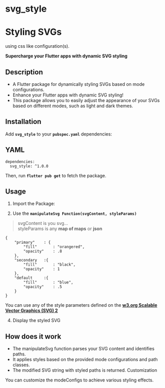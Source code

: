 # svg_style

# Styling SVGs
using css like configuration(s).

<b>Supercharge your Flutter apps with dynamic SVG styling</b>
## Description
- A Flutter package for dynamically styling SVGs based on mode configurations.
- Enhance your Flutter apps with dynamic SVG styling!
- This package allows you to easily adjust the appearance of your SVGs based on different modes, such as light and dark themes.

## Installation
Add **```svg_style```** to your **```pubspec.yaml```** dependencies:

## YAML
```
dependencies:
  svg_style: ^1.0.0
```
Then, run **```flutter pub get```** to fetch the package.

## Usage
1. Import the Package:

2. Use the **```manipulateSvg Function(svgContent, styleParams)```**
> svgContent is you svg...  
> styleParams is any **map of maps** or **json**
```
{
    "primary"    : {
        "fill"       : "orangered",
        "opacity"    : .8
    },
    "secondary   :{
        "fill"       : "black",
        "opacity"    : 1
    },
    "default     :{
        "fill"       : "blue",
        "opacity"    : .5
    }    
}
```
You can use any of the style parameters defined on the [**w3.org Scalable Vector Graphics (SVG) 2**](https://www.w3.org/TR/SVG2/styling.html) 

4. Display the styled SVG

## How does it work
- The manipulateSvg function parses your SVG content and identifies paths.
- It applies styles based on the provided mode configurations and path classes.
- The modified SVG string with styled paths is returned.
Customization

You can customize the modeConfigs to achieve various styling effects.

